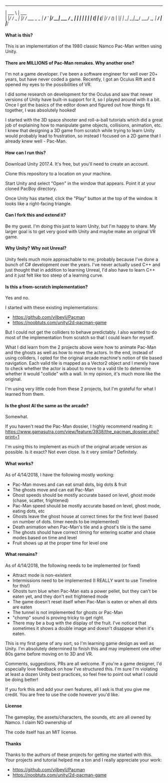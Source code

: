 
  ______         ______
  | ___ \        | ___ \
  | |_/ /_ _  ___| |_/ / ___  _   _
  |  __/ _` |/ __| ___ \/ _ \| | | |
  | | | (_| | (__| |_/ / (_) | |_| |
  \_|  \__,_|\___\____/ \___/ \__, |
                               __/ |
                              |___/

#### What is this?

This is an implementation of the 1980 classic Namco Pac-Man written using Unity.

#### There are MILLIONS of Pac-Man remakes. Why another one?

I'm not a game developer. I've been a software engineer for well over 20+ years, but have never coded a game. Recently, I got an Oculus Rift and it opened my eyes to the possibilities of VR.

I did some research on development for the Oculus and saw that newer versions of Unity have built-in support for it, so I played around with it a bit. Once I got the basics of the editor down and figured out how things fit together, I was absolutely hooked!

I started with the 3D space shooter and roll-a-ball tutorials which did a great job of explaining how to manipulate game objects, collisions, animation, etc. I knew that designing a 3D game from scratch while trying to learn Unity would probably lead to frustration, so instead I focused on a 2D game that I already knew well - Pac-Man.

#### How can I run this?

Download Unity 2017.4. It's free, but you'll need to create an account.

Clone this repository to a location on your machine.

Start Unity and select "Open" in the window that appears. Point it at your cloned PacBoy directory.

Once Unity has started, click the "Play" button at the top of the window. It looks like a right-facing triangle.

#### Can I fork this and extend it?

Be my guest. I'm doing this just to learn Unity, but I'm happy to share. My larger goal is to get very good with Unity and maybe make an original VR game.


#### Why Unity? Why not Unreal?

Unity feels much more approachable to me; probably because I've done a bunch of C# development over the years. I've never actually used C++ and just thought that in addition to learning Unreal, I'd also have to learn C++ and it just felt like too steep of a learning curve.

#### Is this a from-scratch implementation?

Yes and no.

I started with these existing implementations:

- https://github.com/vilbeyli/Pacman
- https://noobtuts.com/unity/2d-pacman-game

But I could not get the colliders to behave predictably. I also wanted to do most of the implementation from scratch so that I could learn for myself.

What I did learn from the 2 projects above were how to animate Pac-Man and the ghosts as well as how to move the actors. In the end, instead of using colliders, I opted for the original arcade machine's notion of tile based navigation. Each valid tile is mapped as a Vector2 object and I merely have to check whether the actor is about to move to a valid tile to determine whether it would "collide" with a wall. In my opinion, it's much more like the original.

I'm using very little code from these 2 projects, but I'm grateful for what I learned from them.

#### Is the ghost AI the same as the arcade?

Somewhat.

If you haven't read the Pac-Man dossier, I highly recommend reading it: https://www.gamasutra.com/view/feature/3938/the_pacman_dossier.php?print=1

I'm using this to implement as much of the original arcade version as possible. Is it exact? Not even close. Is it very similar? Definitely.


#### What works?

As of 4/14/2018, I have the following mostly working:

- Pac-Man moves and can eat small dots, big dots & fruit
- The ghosts move and can eat Pac-Man
- Ghost speeds should be mostly accurate based on level, ghost mode (chase, scatter, frightened)
- Pac-Man speed should be mostly accurate based on level, ghost mode, eating dots, etc
- Ghosts leave the ghost house at correct times for the first level (based on number of dots. timer needs to be implemented)
- Death animation when Pac-Man's tile and a ghost's tile is the same
- The ghosts should have correct timing for entering scatter and chase modes based on time and level
- Fruit shows up at the proper time for level one

#### What remains?

As of 4/14/2018, the following needs to be implemented (or fixed)

- Attract mode is non-existent
- Intermissions need to be implemented (I REALLY want to use Timeline for this!)
- Ghosts turn blue when Pac-Man eats a power pellet, but they can't be eaten yet, and they don't exit frightened mode
- The game doesn't reset itself when Pac-Man is eaten or when all dots are eaten
- The tunnel is not implemented for ghosts or Pac-Man
- "chomp" sound is proving tricky to get right.
- There may be a bug with the display of the fruit. I've noticed that sometimes it shows a double image and doesn't disappear when it's eaten.


This is my first game of any sort, so I'm learning game design as well as Unity. I'm absolutely determined to finish this and may implement one other 80s game before moving on to 3D and VR.

Comments, suggestions, PRs are all welcome. If you're a game designer, I'd especially love feedback on how I've structured this. I'm sure I'm violating at least a dozen Unity best practices, so feel free to point out what I could be doing better!

If you fork this and add your own features, all I ask is that you give me credit. You are free to use the code however you'd like.

#### License

The gameplay, the assets/characters, the sounds, etc are all owned by Namco. I claim NO ownership of

The code itself has an MIT license.

#### Thanks

Thanks to the authors of these projects for getting me started with this. Your projects and tutorial helped me a ton and I really appreciate your work:

- https://github.com/vilbeyli/Pacman
- https://noobtuts.com/unity/2d-pacman-game
